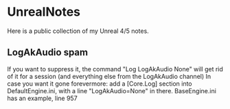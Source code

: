 # UnrealNotes

Here is a public collection of my Unreal 4/5 notes.

## LogAkAudio spam
If you want to suppress it, the command "Log LogAkAudio None" will get rid of it for a session (and everything else from the LogAkAudio channel)
In case you want it gone forevermore: add a [Core.Log] section into DefaultEngine.ini, with a line "LogAkAudio=None" in there.
BaseEngine.ini has an example, line 957
